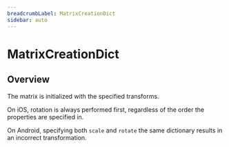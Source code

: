 ```yaml
---
breadcrumbLabel: MatrixCreationDict
sidebar: auto
---
```


# MatrixCreationDict

<ProxySummary/>

## Overview

The matrix is initialized with the specified transforms.

On iOS, rotation is always performed first, regardless of the order the
properties are specified in.

On Android, specifying both `scale` and `rotate` the same dictionary results
in an incorrect transformation.

<ApiDocs/>
